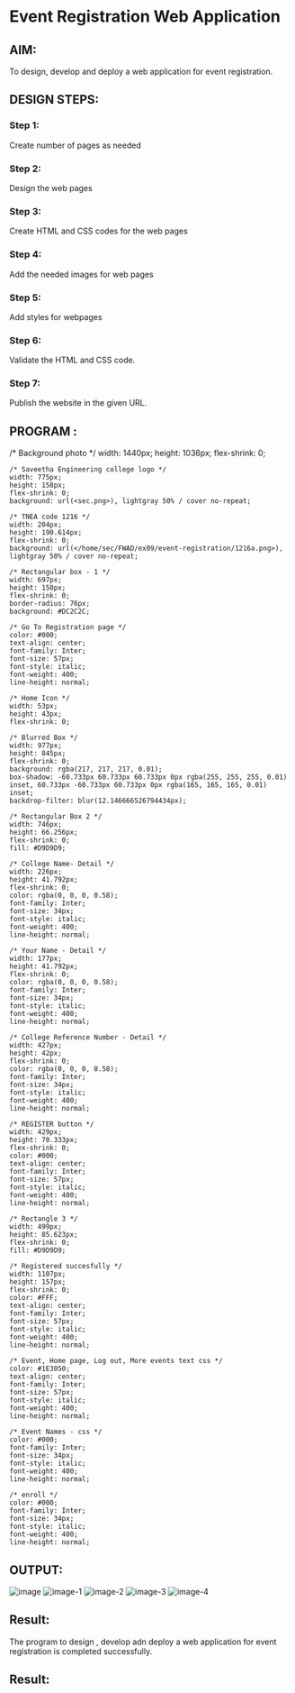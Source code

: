 # Event Registration Web Application

## AIM:
To design, develop and deploy a web application for event registration.

## DESIGN STEPS:

### Step 1:
Create number of pages as needed

### Step 2:
Design the web pages

### Step 3:
Create HTML and CSS codes for the web pages

### Step 4:
Add the needed images for web pages

### Step 5:
Add styles for webpages

### Step 6:

Validate the HTML and CSS code.

### Step 7:

Publish the website in the given URL.

## PROGRAM :
/* Background photo */
    width: 1440px;
    height: 1036px;
    flex-shrink: 0; 

    /* Saveetha Engineering college logo */
    width: 775px;
    height: 158px;
    flex-shrink: 0;
    background: url(<sec.png>), lightgray 50% / cover no-repeat;

    /* TNEA code 1216 */
    width: 204px;
    height: 190.614px;
    flex-shrink: 0;
    background: url(</home/sec/FWAD/ex09/event-registration/1216a.png>), lightgray 50% / cover no-repeat;

    /* Rectangular box - 1 */
    width: 697px;
    height: 150px;
    flex-shrink: 0;
    border-radius: 76px;
    background: #DC2C2C;

    /* Go To Registration page */
    color: #000;
    text-align: center;
    font-family: Inter;
    font-size: 57px;
    font-style: italic;
    font-weight: 400;
    line-height: normal;

    /* Home Icon */
    width: 53px;
    height: 43px;
    flex-shrink: 0;

    /* Blurred Box */
    width: 977px;
    height: 845px;
    flex-shrink: 0;
    background: rgba(217, 217, 217, 0.01);
    box-shadow: -60.733px 60.733px 60.733px 0px rgba(255, 255, 255, 0.01) inset, 60.733px -60.733px 60.733px 0px rgba(165, 165, 165, 0.01) inset;
    backdrop-filter: blur(12.146666526794434px);

    /* Rectangular Box 2 */
    width: 746px;
    height: 66.256px;
    flex-shrink: 0;
    fill: #D9D9D9;

    /* College Name- Detail */
    width: 226px;
    height: 41.792px;
    flex-shrink: 0;
    color: rgba(0, 0, 0, 0.58);
    font-family: Inter;
    font-size: 34px;
    font-style: italic;
    font-weight: 400;
    line-height: normal;

    /* Your Name - Detail */
    width: 177px;
    height: 41.792px;
    flex-shrink: 0;
    color: rgba(0, 0, 0, 0.58);
    font-family: Inter;
    font-size: 34px;
    font-style: italic;
    font-weight: 400;
    line-height: normal;

    /* College Reference Number - Detail */
    width: 427px;
    height: 42px;
    flex-shrink: 0;
    color: rgba(0, 0, 0, 0.58);
    font-family: Inter;
    font-size: 34px;
    font-style: italic;
    font-weight: 400;
    line-height: normal;

    /* REGISTER button */
    width: 429px;
    height: 70.333px;
    flex-shrink: 0;
    color: #000;
    text-align: center;
    font-family: Inter;
    font-size: 57px;
    font-style: italic;
    font-weight: 400;
    line-height: normal;

    /* Rectangle 3 */
    width: 499px;
    height: 85.623px;
    flex-shrink: 0;
    fill: #D9D9D9;

    /* Registered succesfully */
    width: 1107px;
    height: 157px;
    flex-shrink: 0;
    color: #FFF;
    text-align: center;
    font-family: Inter;
    font-size: 57px;
    font-style: italic;
    font-weight: 400;
    line-height: normal;

    /* Event, Home page, Log out, More events text css */
    color: #1E3050;
    text-align: center;
    font-family: Inter;
    font-size: 57px;
    font-style: italic;
    font-weight: 400;
    line-height: normal;

    /* Event Names - css */
    color: #000;
    font-family: Inter;
    font-size: 34px;
    font-style: italic;
    font-weight: 400;
    line-height: normal;

    /* enroll */
    color: #000;
    font-family: Inter;
    font-size: 34px;
    font-style: italic;
    font-weight: 400;
    line-height: normal;

## OUTPUT:
![image](https://github.com/gowriganeshns/event-registration/assets/101335832/ccee8fcb-abdb-40ec-9852-ce86a972c121)
![image-1](https://github.com/gowriganeshns/event-registration/assets/101335832/f7b96aae-09b3-4c0f-9e9b-f4727a4e027f)
![image-2](https://github.com/gowriganeshns/event-registration/assets/101335832/b369af2e-15e3-41d0-90f6-5b79b7f55183)
![image-3](https://github.com/gowriganeshns/event-registration/assets/101335832/1b74f9d0-671e-44bc-b7cb-7ba53fcf7d4e)
![image-4](https://github.com/gowriganeshns/event-registration/assets/101335832/36d11983-0c87-4084-b721-68aaf277e3bb)


## Result:
The program to design , develop adn deploy a web application for event registration is completed successfully.
## Result:

